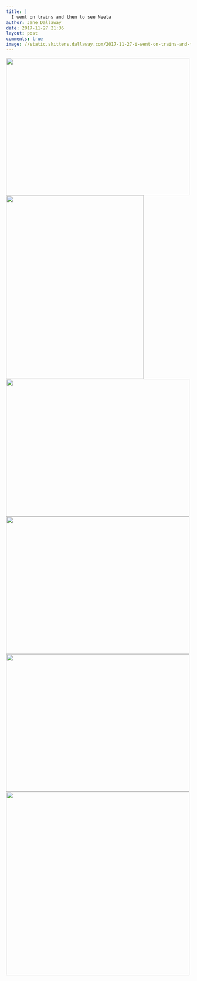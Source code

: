 ```yaml
---
title: |
  I went on trains and then to see Neela
author: Jane Dallaway
date: 2017-11-27 21:36
layout: post
comments: true
image: //static.skitters.dallaway.com/2017-11-27-i-went-on-trains-and-then-to-see-neela-thumb-1-IMG-6428.JPG
---
```


<div>
        <a href="//static.skitters.dallaway.com/2017-11-27-i-went-on-trains-and-then-to-see-neela-fullsize-1-IMG-6428.JPG">
          <img src="//static.skitters.dallaway.com/2017-11-27-i-went-on-trains-and-then-to-see-neela-thumb-1-IMG-6428.JPG" width="500" height="375"/>
        </a>
      </div><div>
        <a href="//static.skitters.dallaway.com/2017-11-27-i-went-on-trains-and-then-to-see-neela-fullsize-2-IMG-6433.JPG">
          <img src="//static.skitters.dallaway.com/2017-11-27-i-went-on-trains-and-then-to-see-neela-thumb-2-IMG-6433.JPG" width="375" height="500"/>
        </a>
      </div><div>
        <a href="//static.skitters.dallaway.com/2017-11-27-i-went-on-trains-and-then-to-see-neela-fullsize-3-IMG-6440.JPG">
          <img src="//static.skitters.dallaway.com/2017-11-27-i-went-on-trains-and-then-to-see-neela-thumb-3-IMG-6440.JPG" width="500" height="375"/>
        </a>
      </div><div>
        <a href="//static.skitters.dallaway.com/2017-11-27-i-went-on-trains-and-then-to-see-neela-fullsize-4-IMG-6452.JPG">
          <img src="//static.skitters.dallaway.com/2017-11-27-i-went-on-trains-and-then-to-see-neela-thumb-4-IMG-6452.JPG" width="500" height="375"/>
        </a>
      </div><div>
        <a href="//static.skitters.dallaway.com/2017-11-27-i-went-on-trains-and-then-to-see-neela-fullsize-5-IMG-6456.JPG">
          <img src="//static.skitters.dallaway.com/2017-11-27-i-went-on-trains-and-then-to-see-neela-thumb-5-IMG-6456.JPG" width="500" height="375"/>
        </a>
      </div><div>
        <a href="//static.skitters.dallaway.com/2017-11-27-i-went-on-trains-and-then-to-see-neela-fullsize-6-IMG-6472.JPG">
          <img src="//static.skitters.dallaway.com/2017-11-27-i-went-on-trains-and-then-to-see-neela-thumb-6-IMG-6472.JPG" width="500" height="500"/>
        </a>
      </div>


      
      